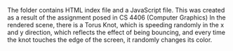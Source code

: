 The folder contains HTML index file and a JavaScript file.
This was created as a result of the assignment posed in CS 4406 (Computer Graphics)
In the rendered scene, there is a Torus Knot, which is speeding randomly in the x and y direction,
which reflects the effect of being bouncing, and every time the knot touches the edge of the screen,
it randomly changes its color.

